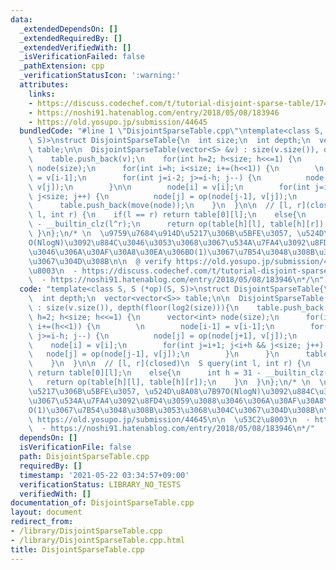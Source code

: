 ```yaml
---
data:
  _extendedDependsOn: []
  _extendedRequiredBy: []
  _extendedVerifiedWith: []
  _isVerificationFailed: false
  _pathExtension: cpp
  _verificationStatusIcon: ':warning:'
  attributes:
    links:
    - https://discuss.codechef.com/t/tutorial-disjoint-sparse-table/17404
    - https://noshi91.hatenablog.com/entry/2018/05/08/183946
    - https://old.yosupo.jp/submission/44645
  bundledCode: "#line 1 \"DisjointSparseTable.cpp\"\ntemplate<class S, S (*op)(S,\
    \ S)>\nstruct DisjointSparseTable{\n  int size;\n  int depth;\n  vector<vector<S>>\
    \ table;\n\n  DisjointSparseTable(vector<S> &v) : size(v.size()), depth(floor(log2(size))){\n\
    \    table.push_back(v);\n    for(int h=2; h<size; h<<=1) {\n      vector<int>\
    \ node(size);\n      for(int i=h; i<size; i+=(h<<1)) {\n        \n        node[i-1]\
    \ = v[i-1];\n        for(int j=i-2; j>=i-h; j--) {\n          node[j] = op(node[j+1],\
    \ v[j]);\n        }\n\n        node[i] = v[i];\n        for(int j=i+1; j<i+h &&\
    \ j<size; j++) {\n          node[j] = op(node[j-1], v[j]);\n        }\n      }\n\
    \      table.push_back(move(node));\n    }\n  }\n\n  // [l, r](closed)\n  S query(int\
    \ l, int r) {\n    if(l == r) return table[0][l];\n    else{\n      int h = 31\
    \ - __builtin_clz(l^r);\n      return op(table[h][l], table[h][r]);\n    }\n \
    \ }\n};\n/* \n  \u9759\u7684\u914D\u5217\u306B\u5BFE\u3057, \u524D\u8A08\u7B97\
    O(NlogN)\u3092\u884C\u3046\u3053\u3068\u3067\u534A\u7FA4\u3092\u8FD4\u3059\u3088\
    \u3046\u306A\u30AF\u30A8\u30EA\u306BO(1)\u3067\u7B54\u3048\u308B\u3053\u3068\u304C\
    \u3067\u304D\u308B\n\n  @ verify https://old.yosupo.jp/submission/44645\n\n  \u53C2\
    \u8003\n  - https://discuss.codechef.com/t/tutorial-disjoint-sparse-table/17404\n\
    \  - https://noshi91.hatenablog.com/entry/2018/05/08/183946\n*/\n"
  code: "template<class S, S (*op)(S, S)>\nstruct DisjointSparseTable{\n  int size;\n\
    \  int depth;\n  vector<vector<S>> table;\n\n  DisjointSparseTable(vector<S> &v)\
    \ : size(v.size()), depth(floor(log2(size))){\n    table.push_back(v);\n    for(int\
    \ h=2; h<size; h<<=1) {\n      vector<int> node(size);\n      for(int i=h; i<size;\
    \ i+=(h<<1)) {\n        \n        node[i-1] = v[i-1];\n        for(int j=i-2;\
    \ j>=i-h; j--) {\n          node[j] = op(node[j+1], v[j]);\n        }\n\n    \
    \    node[i] = v[i];\n        for(int j=i+1; j<i+h && j<size; j++) {\n       \
    \   node[j] = op(node[j-1], v[j]);\n        }\n      }\n      table.push_back(move(node));\n\
    \    }\n  }\n\n  // [l, r](closed)\n  S query(int l, int r) {\n    if(l == r)\
    \ return table[0][l];\n    else{\n      int h = 31 - __builtin_clz(l^r);\n   \
    \   return op(table[h][l], table[h][r]);\n    }\n  }\n};\n/* \n  \u9759\u7684\u914D\
    \u5217\u306B\u5BFE\u3057, \u524D\u8A08\u7B97O(NlogN)\u3092\u884C\u3046\u3053\u3068\
    \u3067\u534A\u7FA4\u3092\u8FD4\u3059\u3088\u3046\u306A\u30AF\u30A8\u30EA\u306B\
    O(1)\u3067\u7B54\u3048\u308B\u3053\u3068\u304C\u3067\u304D\u308B\n\n  @ verify\
    \ https://old.yosupo.jp/submission/44645\n\n  \u53C2\u8003\n  - https://discuss.codechef.com/t/tutorial-disjoint-sparse-table/17404\n\
    \  - https://noshi91.hatenablog.com/entry/2018/05/08/183946\n*/"
  dependsOn: []
  isVerificationFile: false
  path: DisjointSparseTable.cpp
  requiredBy: []
  timestamp: '2021-05-22 03:34:57+09:00'
  verificationStatus: LIBRARY_NO_TESTS
  verifiedWith: []
documentation_of: DisjointSparseTable.cpp
layout: document
redirect_from:
- /library/DisjointSparseTable.cpp
- /library/DisjointSparseTable.cpp.html
title: DisjointSparseTable.cpp
---
```

